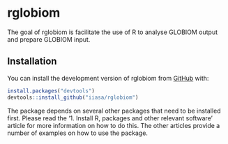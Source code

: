 
<!-- README.md is generated from README.Rmd. Please edit that file -->

# rglobiom

<!-- badges: start -->

<!-- badges: end -->

The goal of rglobiom is facilitate the use of R to analyse GLOBIOM
output and prepare GLOBIOM input.

## Installation

You can install the development version of rglobiom from
[GitHub](https://github.com/) with:

``` r
install.packages("devtools")
devtools::install_github("iiasa/rglobiom")
```

The package depends on several other packages that need to be installed
first. Please read the ‘1. Install R, packages and other relevant
software’ article for more information on how to do this. The other
articles provide a number of examples on how to use the package.

<!-- ## Example -->

<!-- This is a basic example which shows you how to solve a common problem: -->

<!-- ```{r example} -->

<!-- library(rglobiom) -->

<!-- ## basic example code -->

<!-- ``` -->

